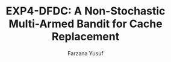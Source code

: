 ---
paperId: 23
author: Farzana Yusuf
publicationauthor: Yusuf, F.
title: "EXP4-DFDC: A Non-Stochastic Multi-Armed Bandit for Cache Replacement"
pdf: --
poster: --
alt: --
type: Oral
topic: FAT
link: --
conference: neurips
year: 2019
tags: neurips-2019
location: Vancouver, Canada
---